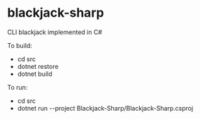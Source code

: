 # blackjack-sharp
CLI blackjack implemented in C#

To build:
* cd src
* dotnet restore
* dotnet build

To run:
* cd src
* dotnet run --project Blackjack-Sharp/Blackjack-Sharp.csproj
